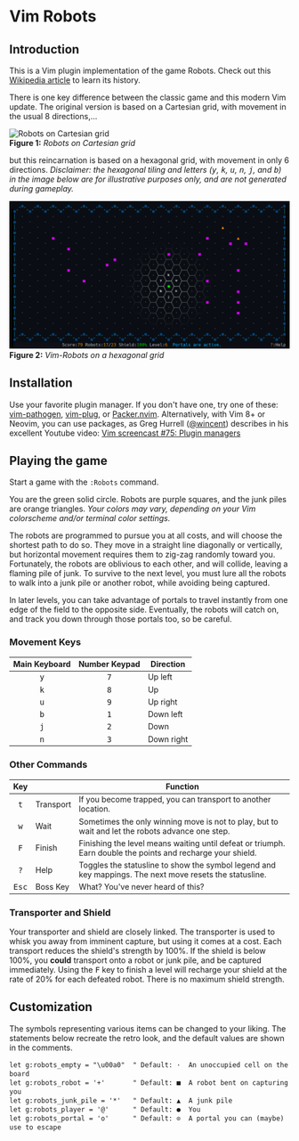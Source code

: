 # Vim Robots

## Introduction
This is a Vim plugin implementation of the game Robots. Check out this [Wikipedia article](https://en.wikipedia.org/wiki/Chase_(video_game)) to learn its history.

There is one key difference between the classic game and this modern Vim update. The original version is based on a Cartesian grid, with movement in the usual 8 directions,...

![Robots on Cartesian grid](https://upload.wikimedia.org/wikipedia/commons/b/bf/Robots_text_screenshot.png)
<br/>**Figure 1:** *Robots on Cartesian grid*

but this reincarnation is based on a hexagonal grid, with movement in only 6 directions. *Disclaimer: the hexagonal tiling and letters (<kbd>y</kbd>, <kbd>k</kbd>, <kbd>u</kbd>, <kbd>n</kbd>, <kbd>j</kbd>, and <kbd>b</kbd>) in the image below are for illustrative purposes only, and are not generated during gameplay.*

![Robots on a hexagonal grid](HexRobots.png)
<br/>**Figure 2:** *Vim-Robots on a hexagonal grid*

## Installation

Use your favorite plugin manager. If you don't have one, try one of these: [vim-pathogen](https://github.com/tpope/vim-pathogen), [vim-plug](https://github.com/junegunn/vim-plug), or [Packer.nvim](https://github.com/wbthomason/packer.nvim). Alternatively, with Vim 8+ or Neovim, you can use packages, as Greg Hurrell ([@wincent](https://github.com/wincent)) describes in his excellent Youtube video: [Vim screencast #75: Plugin managers](https://www.youtube.com/watch?v=X2_R3uxDN6g)

## Playing the game

Start a game with the `:Robots` command.

You are the green solid circle. Robots are purple squares, and the junk piles are orange triangles. *Your colors may vary, depending on your Vim colorscheme and/or terminal color settings.*

The robots are programmed to pursue you at all costs, and will choose the shortest path to do so. They move in a straight line diagonally or vertically, but horizontal movement requires them to zig-zag randomly toward you. Fortunately, the robots are oblivious to each other, and will collide, leaving a flaming pile of junk. To survive to the next level, you must lure all the robots to walk into a junk pile or another robot, while avoiding being captured.

In later levels, you can take advantage of portals to travel instantly from one edge of the field to the opposite side. Eventually, the robots will catch on, and track you down through those portals too, so be careful.

### Movement Keys

Main Keyboard | Number Keypad | Direction
:-:|:-:|---
<kbd>y</kbd> | <kbd>7</kbd> | Up left
<kbd>k</kbd> | <kbd>8</kbd> | Up
<kbd>u</kbd> | <kbd>9</kbd> | Up right
<kbd>b</kbd> | <kbd>1</kbd> | Down left
<kbd>j</kbd> | <kbd>2</kbd> | Down
<kbd>n</kbd> | <kbd>3</kbd> | Down right

### Other Commands

Key | | Function
:-:|---|---
<kbd>t</kbd>   | Transport | If you become trapped, you can transport to another location.
<kbd>w</kbd>   | Wait      | Sometimes the only winning move is not to play, but to wait and let the robots advance one step.
<kbd>F</kbd>   | Finish    | Finishing the level means waiting until defeat or triumph. Earn double the points and recharge your shield.
<kbd>?</kbd>   | Help      | Toggles the statusline to show the symbol legend and key mappings. The next move resets the statusline.
<kbd>Esc</kbd> | Boss Key  | What? You've never heard of this?

### Transporter and Shield
Your transporter and shield are closely linked. The transporter is used to whisk you away from imminent capture, but using it comes at a cost. Each transport reduces the shield's strength by 100%. If the shield is below 100%, you **could** transport onto a robot or junk pile, and be captured immediately. Using the <kbd>F</kbd> key to finish a level will recharge your shield at the rate of 20% for each defeated robot. There is no maximum shield strength.

## Customization
The symbols representing various items can be changed to your liking. The statements below recreate the retro look, and the default values are shown in the comments.

```vim
let g:robots_empty = "\u00a0"  " Default: ·  An unoccupied cell on the board
let g:robots_robot = '+'       " Default: ■  A robot bent on capturing you
let g:robots_junk_pile = '*'   " Default: ▲  A junk pile
let g:robots_player = '@'      " Default: ●  You
let g:robots_portal = 'o'      " Default: ⊙  A portal you can (maybe) use to escape
```
